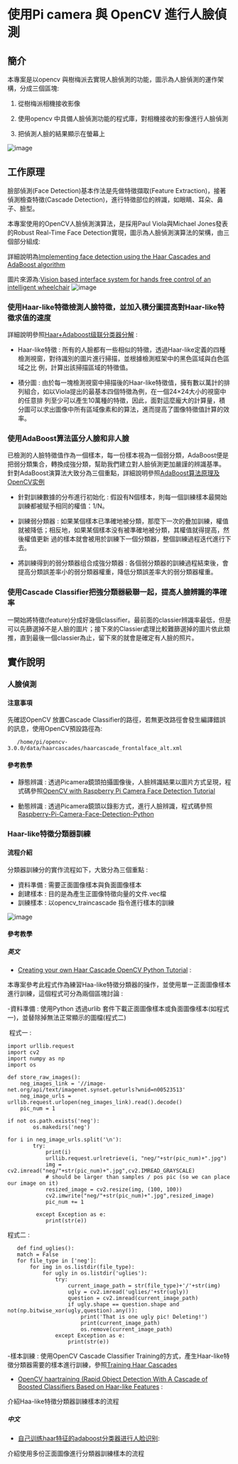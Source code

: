 # 使用Pi camera 與 OpenCV 進行人臉偵測

## 簡介

本專案是以opencv 與樹梅派去實現人臉偵測的功能，圖示為人臉偵測的運作架構，分成三個區塊:

1. 從樹梅派相機接收影像

2. 使用opencv 中具備人臉偵測功能的程式庫，對相機接收的影像進行人臉偵測 

3. 把偵測人臉的結果顯示在螢幕上

![image](https://github.com/MrLiuLiuLiu/RaspberryPi/blob/master/RaspberryPi%E4%BA%BA%E8%87%89%E5%81%B5%E6%B8%AC%E9%81%8B%E4%BD%9C%E6%9E%B6%E6%A7%8B.png)

 
## 工作原理

臉部偵測(Face Detection)基本作法是先做特徵擷取(Feature Extraction)，接著偵測檢查特徵(Cascade Detection)，進行特徵部位的辨識，如眼睛、耳朵、鼻子、臉型。

本專案使用的OpenCV人臉偵測演算法，是採用Paul Viola與Michael Jones發表的Robust Real-Time Face Detection實現，圖示為人臉偵測演算法的架構，由三個部分組成:

詳細說明為[Implementing face detection using the Haar Cascades and AdaBoost algorithm](https://hub.packtpub.com/implementing-face-detection-using-haar-cascades-adaboost-algorithm/)

圖片來源為:[Vision based interface system for hands free control of an intelligent wheelchair](https://link.springer.com/article/10.1186/1743-0003-6-33#Fig4)
![image](https://media.springernature.com/original/springer-static/image/art%3A10.1186%2F1743-0003-6-33/MediaObjects/12984_2008_Article_193_Fig4_HTML.jpg) 

### 使用Haar-like特徵檢測人臉特徵，並加入積分圖提高對Haar-like特徵求值的速度

詳細說明參照[Haar+Adaboost级联分类器分解](https://blog.csdn.net/lijihw_1022/article/details/51374073) : 

- Haar-like特徵 : 所有的人臉都有一些相似的特徵，透過Haar-like定義的四種檢測視窗，對待識別的圖片進行掃描，並根據檢測框架中的黑色區域與白色區域之比
  例，計算出該掃描區域的特徵值。
  
  
- 積分圖 : 由於每一塊檢測視窗中掃描後的Haar-like特徵值，擁有數以萬計的排列組合，如以Viola提出的最基本四個特徵為例，在一個24×24大小的視窗中的任意排
  列至少可以產生10萬種的特徵，因此，面對這麼龐大的計算量，積分圖可以求出圖像中所有區域像素和的算法，進而提高了圖像特徵值計算的效率。
  
### 使用AdaBoost算法區分人臉和非人臉

已檢測的人臉特徵值作為一個樣本，每一份樣本視為一個弱分類，AdaBoost便是把弱分類集合，轉換成強分類，幫助我們建立對人臉偵測更加嚴謹的辨識基準。
針對AdaBoost演算法大致分為三個重點，詳細說明參照[AdaBoost算法原理及OpenCV实例](https://blog.csdn.net/dcrmg/article/details/53038993)

- 針對訓練數據的分布進行初始化 : 假設有N個樣本，則每一個訓練樣本最開始訓練都被赋予相同的權值：1/N。

- 訓練弱分類器 : 如果某個樣本已準確地被分類，那麼下一次的疊加訓練，權值就被降低；相反地，如果某個樣本没有被準確地被分類，其權值就得提高，然後權值更新 
  過的樣本就會被用於訓練下一個分類器，整個訓練過程迭代進行下去。
  
- 將訓練得到的弱分類器组合成強分類器 : 各個弱分類器的訓練過程結束後，會提高分類誤差率小的弱分類器權重，降低分類誤差率大的弱分類器權重。 

### 使用Cascade Classifier把強分類器級聯一起，提高人臉辨識的準確率

一開始將特徵(feature)分成好幾個classifier。最前面的classier辨識率最低，但是可以先篩選掉不是人臉的圖片；接下來的Classier處理比較難篩選掉的圖片依此類推，直到最後一個classier為止，留下來的就會是確定有人臉的照片。

## 實作說明

### 人臉偵測


#### 注意事項 

先確認OpenCV 放置Cascade Classifier的路徑，若無更改路徑會發生編譯錯誤的訊息，使用OpenCV預設路徑為:
 ```
    /home/pi/opencv-3.0.0/data/haarcascades/haarcascade_frontalface_alt.xml
```

#### 參考教學

- 靜態辨識 : 透過Picamera鏡頭拍攝圖像後，人臉辨識結果以圖片方式呈現，程式碼參照[OpenCV with Raspberry Pi Camera Face Detection Tutorial](https://pythonprogramming.net/raspberry-pi-camera-opencv-face-detection-tutorial/) 

- 動態辨識 : 透過Picamera鏡頭以錄影方式，進行人臉辨識，程式碼參照[Raspberry-Pi-Camera-Face-Detection-Python](https://github.com/AsankaD7/Raspberry-Pi-Camera-Face-Detection-Python/blob/master/faceDetectPiVideo.py) 

### Haar-like特徵分類器訓練


#### 流程介紹

分類器訓練分的實作流程如下，大致分為三個重點 : 

- 資料準備 : 需要正面圖像樣本與負面圖像樣本
- 創建樣本 : 目的是為產生正圖像特徵向量的文件.vec檔
- 訓練樣本 : 以opencv_traincascade 指令進行樣本的訓練

![image](https://github.com/MrLiuLiuLiu/RaspberryPi/blob/master/Haa-like%E7%89%B9%E5%BE%B5%E5%88%86%E9%A1%9E%E5%99%A8%E8%A8%93%E7%B7%B4%E6%B5%81%E7%A8%8B.png)

#### 參考教學

##### 英文

- [Creating your own Haar Cascade OpenCV Python Tutorial](https://pythonprogramming.net/haar-cascade-object-detection-python-opencv-tutorial/) : 

本專案參考此程式作為練習Haa-like特徵分類器的操作，並使用單一正面圖像樣本進行訓練，這個程式可分為兩個區塊討論 : 

  -資料準備 : 使用Python 透過urlib 套件下載正面圖像樣本或負面圖像樣本(如程式一)，並替除掉無法正常顯示的圖檔(程式二)
  
  程式一 : 
```  
import urllib.request
import cv2
import numpy as np
import os

def store_raw_images():
    neg_images_link = '//image-net.org/api/text/imagenet.synset.geturls?wnid=n00523513'   
    neg_image_urls = urllib.request.urlopen(neg_images_link).read().decode()
    pic_num = 1
    
if not os.path.exists('neg'):
        os.makedirs('neg')
        
for i in neg_image_urls.split('\n'):
        try:
            print(i)
            urllib.request.urlretrieve(i, "neg/"+str(pic_num)+".jpg")
            img = cv2.imread("neg/"+str(pic_num)+".jpg",cv2.IMREAD_GRAYSCALE)
            # should be larger than samples / pos pic (so we can place our image on it)
            resized_image = cv2.resize(img, (100, 100))
            cv2.imwrite("neg/"+str(pic_num)+".jpg",resized_image)
            pic_num += 1
            
         except Exception as e:
            print(str(e))  
```
 程式二 : 
 
 ```
    def find_uglies():
    match = False
    for file_type in ['neg']:
        for img in os.listdir(file_type):
            for ugly in os.listdir('uglies'):
                try:
                    current_image_path = str(file_type)+'/'+str(img)
                    ugly = cv2.imread('uglies/'+str(ugly))
                    question = cv2.imread(current_image_path)
                    if ugly.shape == question.shape and not(np.bitwise_xor(ugly,question).any()):
                        print('That is one ugly pic! Deleting!')
                        print(current_image_path)
                        os.remove(current_image_path)
                except Exception as e:
                    print(str(e))
 ```                    
 -樣本訓練 : 使用OpenCV Cascade Classifier Training的方式，產生Haar-like特徵分類器需要的樣本進行訓練，參照[Training Haar Cascades](https://memememememememe.me/post/training-haar-cascades/)

- [OpenCV haartraining (Rapid Object Detection With A Cascade of Boosted Classifiers Based on Haar-like Features](http://note.sonots.com/SciSoftware/haartraining.html#v6f077ba) :

 介紹Haa-like特徵分類器訓練樣本的流程

##### 中文

- [自己训练haar特征的adaboost分类器进行人脸识别](https://blog.csdn.net/SGamble/article/details/52890637):

 介紹使用多份正面圖像進行分類器訓練樣本的流程

                                                                                                                                                                                                           





 

